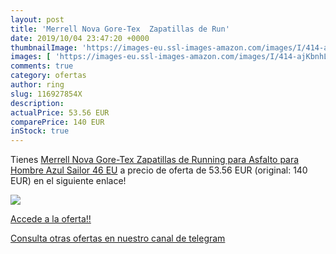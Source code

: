 ```yaml
---
layout: post
title: 'Merrell Nova Gore-Tex  Zapatillas de Run'
date: 2019/10/04 23:47:20 +0000
thumbnailImage: 'https://images-eu.ssl-images-amazon.com/images/I/414-ajKbnhL._SL200_.jpg'
images: [ 'https://images-eu.ssl-images-amazon.com/images/I/414-ajKbnhL._SL200_.jpg' ]
comments: true
category: ofertas
author: ring
slug: 116927854X
description:
actualPrice: 53.56 EUR
comparePrice: 140 EUR
inStock: true
---
```


Tienes [Merrell Nova Gore-Tex  Zapatillas de Running para Asfalto para Hombre  Azul  Sailor   46 EU](https://www.amazon.com/dp/116927854X/?tag=redken08-20) a precio de oferta de 53.56 EUR (original: 140 EUR) en el siguiente enlace!

[![](https://images-eu.ssl-images-amazon.com/images/I/414-ajKbnhL._SL200_.jpg)](https://www.amazon.com/dp/116927854X/?tag=redken08-20)

[Accede a la oferta!!](https://www.amazon.com/dp/116927854X/?tag=redken08-20)

[Consulta otras ofertas en nuestro canal de telegram](https://t.me/s/ofertas25)
